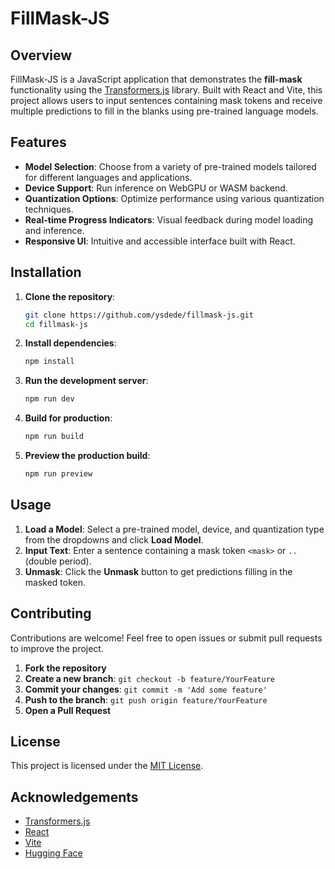 # FillMask-JS

## Overview

FillMask-JS is a JavaScript application that demonstrates the **fill-mask** functionality using the [Transformers.js](https://github.com/huggingface/transformers.js) library. Built with React and Vite, this project allows users to input sentences containing mask tokens and receive multiple predictions to fill in the blanks using pre-trained language models.

## Features

- **Model Selection**: Choose from a variety of pre-trained models tailored for different languages and applications.
- **Device Support**: Run inference on WebGPU or WASM backend.
- **Quantization Options**: Optimize performance using various quantization techniques.
- **Real-time Progress Indicators**: Visual feedback during model loading and inference.
- **Responsive UI**: Intuitive and accessible interface built with React.

## Installation

1. **Clone the repository**:

    ```bash
    git clone https://github.com/ysdede/fillmask-js.git
    cd fillmask-js
    ```

2. **Install dependencies**:

    ```bash
    npm install
    ```

3. **Run the development server**:

    ```bash
    npm run dev
    ```

4. **Build for production**:

    ```bash
    npm run build
    ```

5. **Preview the production build**:

    ```bash
    npm run preview
    ```

## Usage

1. **Load a Model**: Select a pre-trained model, device, and quantization type from the dropdowns and click **Load Model**.
2. **Input Text**: Enter a sentence containing a mask token `<mask>` or `..` (double period).
3. **Unmask**: Click the **Unmask** button to get predictions filling in the masked token.

## Contributing

Contributions are welcome! Feel free to open issues or submit pull requests to improve the project.

1. **Fork the repository**
2. **Create a new branch**: `git checkout -b feature/YourFeature`
3. **Commit your changes**: `git commit -m 'Add some feature'`
4. **Push to the branch**: `git push origin feature/YourFeature`
5. **Open a Pull Request**

## License

This project is licensed under the [MIT License](LICENSE).

## Acknowledgements

- [Transformers.js](https://github.com/huggingface/transformers.js)
- [React](https://reactjs.org/)
- [Vite](https://vitejs.dev/)
- [Hugging Face](https://huggingface.co/)
